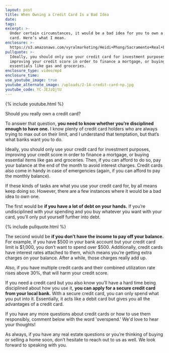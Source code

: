 ```yaml
---
layout: post
title: When Owning a Credit Card Is a Bad Idea
date:
tags:
excerpt: >-
  Under certain circumstances, it would be a bad idea for you to own a credit
  card. Here’s what I mean.
enclosure: >-
  https://s3.amazonaws.com/vyralmarketing/Heidi+Phong/Sacramento+Real+Estate-+When+Owning+a+Credit+Card+Is+a+Bad+Idea.mp4
pullquote: >-
  Ideally, you should only use your credit card for investment purposes,
  improving your credit score in order to finance a mortgage, or buying
  essentials like gas and groceries.
enclosure_type: video/mp4
enclosure_time:
use_youtube_image: true
youtube_alternate_image: /uploads/2-14-credit-card-np.jpg
youtube_code: YC-JEJzQjtU
---
```


{% include youtube.html %}

Should you really own a credit card?

To answer that question, **you need to know whether you’re disciplined enough to have one.** I know plenty of credit card holders who are always trying to max out on their limit, and I understand that temptation, but that’s what banks want you to do.

Ideally, you should only use your credit card for investment purposes, improving your credit score in order to finance a mortgage, or buying essential items like gas and groceries. Then, if you can afford to do so, pay your balance at the end of the month to avoid interest charges. Credit cards also come in handy in case of emergencies (again, if you can afford to pay the monthly balance).

If these kinds of tasks are what you use your credit card for, by all means keep doing so. However, there are a few instances where it would be a bad idea to own one.

The first would be **if you have a lot of debt on your hands.** If you’re undisciplined with your spending and you buy whatever you want with your card, you’ll only put yourself further into debt.

{% include pullquote.html %}

The second would be **if you don’t have the income to pay off your balance.** For example, if you have $500 in your bank account but your credit card limit is $1,000, you don’t want to spend over $500. Additionally, credit cards have interest rates attached to them, which means you’re getting extra charges on your balance. After a while, those charges really add up.

Also, if you have multiple credit cards and their combined utilization rate rises above 30%, that will harm your credit score.

If you need a credit card but you also know you’ll have a hard time being disciplined about how you use it, **you can apply for a secure credit card from your local bank.** With a secure credit card, you can only spend what you put into it. Essentially, it acts like a debit card but gives you all the advantages of a credit card.

If you have any more questions about credit cards or how to use them responsibly, comment below with the word 'overspend.' We'd love to hear your thoughts!

As always, if you have any real estate questions or you’re thinking of buying or selling a home soon, don’t hesitate to reach out to us as well. We look forward to speaking with you.
